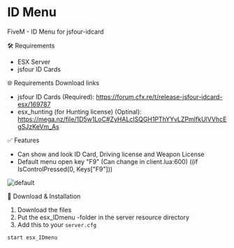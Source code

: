 # ID Menu
FiveM - ID Menu for jsfour-idcard

🛠 Requirements
- ESX Server
- jsfour ID Cards

🌐 Requirements Download links
- jsfour ID Cards (Required): https://forum.cfx.re/t/release-jsfour-idcard-esx/169787
- esx_hunting (for Hunting license) (Optinal): https://mega.nz/file/1D5w1LoC#ZyHALclSQGH1PThYYvLZPmIfkUlVVhcEgSJzKeVm_As

✅ Features
- Can show and look ID Card, Driving license and Weapon License
- Default menu open key "F9" (Can change in client.lua:600) ((if IsControlPressed(0, Keys["F9"]))

![default](https://i.imgur.com/nAjwkOt.png)

🔧 Download & Installation
1. Download the files
2. Put the esx_IDmenu -folder in the server resource directory
3. Add this to your ```server.cfg```
````
start esx_IDmenu
````
